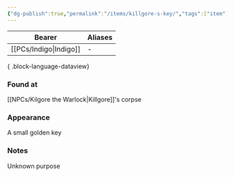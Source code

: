 ```yaml
---
{"dg-publish":true,"permalink":"/items/killgore-s-key/","tags":["item"],"dgShowBacklinks":true,"dgShowLocalGraph":true,"noteIcon":"item","created":"2024-01-06T01:05:02.790+01:00","updated":"2024-01-18T22:39:08.584+01:00"}
---
```


| Bearer     | Aliases |
| ---------- | ------- |
| [[PCs/Indigo\|Indigo]] | \-      |

{ .block-language-dataview}
### Found at
[[NPCs/Kilgore the Warlock\|Killgore]]'s corpse
### Appearance
A small golden key
### Notes
Unknown purpose 